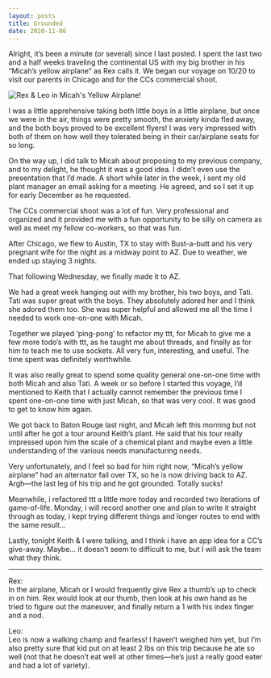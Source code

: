 ```yaml
---
layout: posts
title: Grounded
date: 2020-11-06
---
```


Alright, it’s been a minute (or several) since I last posted.  I spent the last two and a half weeks traveling the continental US with my big brother in his “Micah’s yellow airplane” as Rex calls it.  We began our voyage on 10/20 to visit our parents in Chicago and for the CCs commercial shoot.  

![Rex & Leo in Micah's Yellow Airplane!](https://maniginam.github.io/blog/pics&vids/Rex&LeoInPlane.jpeg#thumbnail)

I was a little apprehensive taking both little boys in a little airplane, but once we were in the air, things were pretty smooth, the anxiety kinda fled away, and the both boys proved to be excellent flyers!  I was very impressed with both of them on how well they tolerated being in their car/airplane seats for so long.

On the way up, I did talk to Micah about proposing to my previous company, and to my delight, he thought it was a good idea.  I didn’t even use the presentation that I’d made.  A short while later in the week, i sent my old plant manager an email asking for a meeting. He agreed, and so I set it up for early December as he requested. 

The CCs commercial shoot was a lot of fun.  Very professional and organized and it provided me with a fun opportunity to be silly on camera as well as meet my fellow co-workers, so that was fun.  

After Chicago, we flew to Austin, TX to stay with Bust-a-butt and his very pregnant wife for the night as a midway point to AZ.  Due to weather, we ended up staying 3 nights.

That following Wednesday, we finally made it to AZ.

We had a great week hanging out with my brother, his two boys, and Tati.  Tati was super great with the boys.  They absolutely adored her and I think she adored them too.  She was super helpful and allowed me all the time I needed to work one-on-one with Micah.  

Together we played ‘ping-pong’ to refactor my ttt, for Micah to give me a few more todo’s with ttt, as he taught me about threads, and finally as for him to teach me to use sockets.  All very fun, interesting, and useful.  The time spent was definitely worthwhile.  

It was also really great to spend some quality general one-on-one time with both Micah and also Tati.  A week or so before I started this voyage, I’d mentioned to Keith that I actually cannot remember the previous time I spent one-on-one time with just Micah, so that was very cool.  It was good to get to know him again.

We got back to Baton Rouge last night, and Micah left this morning but not until after he got a tour around Keith’s plant.  He said that his tour really impressed upon him the scale of a chemical plant and maybe even a little understanding of the various needs manufacturing needs.  

Very unfortunately, and I feel so bad for him right now, “Micah’s yellow airplane” had an alternator fail over TX, so he is now driving back to AZ.  Argh—the last leg of his trip and he got grounded.  Totally sucks!  

Meanwhile, i refactored ttt a little more today and recorded two iterations of game-of-life.  Monday, i will record another one and plan to write it straight through as today, i kept trying different things and longer routes to end with the same result…

Lastly, tonight Keith & I were talking, and I think i have an app idea for a CC’s give-away.  Maybe…  it doesn’t seem to difficult to me, but I will ask the team what they think.

***
Rex:  
In the airplane, Micah or I would frequently give Rex a thumb’s up to check in on him.  Rex would look at our thumb, then look at his own hand as he tried to figure out the maneuver, and finally return a 1 with his index finger and a nod.

Leo:  
Leo is now a walking champ and fearless!  I haven’t weighed him yet, but I’m also pretty sure that kid put on at least 2 lbs on this trip because he ate so well (not that he doesn’t eat well at other times—he’s just a really good eater and had a lot of variety).  
